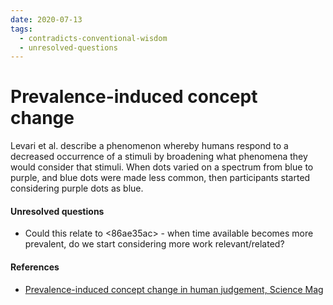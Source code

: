 ```yaml
---
date: 2020-07-13
tags:
  - contradicts-conventional-wisdom
  - unresolved-questions
---
```


# Prevalence-induced concept change
Levari et al. describe a phenomenon whereby humans respond to a decreased occurrence of a stimuli
by broadening what phenomena they would consider that stimuli. When dots varied on a spectrum from
blue to purple, and blue dots were made less common, then participants started considering purple
dots as blue.

#### Unresolved questions
- Could this relate to <86ae35ac> - when time available becomes more prevalent, do we start
  considering more work relevant/related?

#### References
- [Prevalence-induced concept change in human judgement, Science Mag][article]

[article]: https://science.sciencemag.org/content/360/6396/1465
